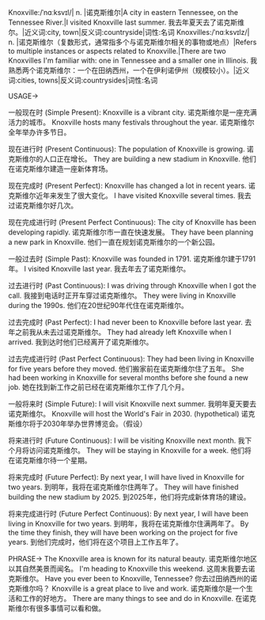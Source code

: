 Knoxville:/ˈnɑːksvɪl/| n. |诺克斯维尔|A city in eastern Tennessee, on the Tennessee River.|I visited Knoxville last summer. 我去年夏天去了诺克斯维尔。|近义词:city, town|反义词:countryside|词性:名词
Knoxvilles:/ˈnɑːksvɪlz/| n. |诺克斯维尔（复数形式，通常指多个与诺克斯维尔相关的事物或地点）|Refers to multiple instances or aspects related to Knoxville.|There are two Knoxvilles I'm familiar with: one in Tennessee and a smaller one in Illinois. 我熟悉两个诺克斯维尔：一个在田纳西州，一个在伊利诺伊州（规模较小）。|近义词:cities, towns|反义词:countrysides|词性:名词


USAGE->

一般现在时 (Simple Present):
Knoxville is a vibrant city. 诺克斯维尔是一座充满活力的城市。
Knoxville hosts many festivals throughout the year. 诺克斯维尔全年举办许多节日。

现在进行时 (Present Continuous):
The population of Knoxville is growing. 诺克斯维尔的人口正在增长。
They are building a new stadium in Knoxville. 他们在诺克斯维尔建造一座新体育场。

现在完成时 (Present Perfect):
Knoxville has changed a lot in recent years.  诺克斯维尔近年来发生了很大变化。
I have visited Knoxville several times. 我去过诺克斯维尔好几次。

现在完成进行时 (Present Perfect Continuous):
The city of Knoxville has been developing rapidly. 诺克斯维尔市一直在快速发展。
They have been planning a new park in Knoxville. 他们一直在规划诺克斯维尔的一个新公园。

一般过去时 (Simple Past):
Knoxville was founded in 1791. 诺克斯维尔建于1791年。
I visited Knoxville last year. 我去年去了诺克斯维尔。

过去进行时 (Past Continuous):
I was driving through Knoxville when I got the call. 我接到电话时正开车穿过诺克斯维尔。
They were living in Knoxville during the 1990s.  他们在20世纪90年代住在诺克斯维尔。

过去完成时 (Past Perfect):
I had never been to Knoxville before last year.  去年之前我从未去过诺克斯维尔。
They had already left Knoxville when I arrived.  我到达时他们已经离开了诺克斯维尔。

过去完成进行时 (Past Perfect Continuous):
They had been living in Knoxville for five years before they moved.  他们搬家前在诺克斯维尔住了五年。
She had been working in Knoxville for several months before she found a new job.  她在找到新工作之前已经在诺克斯维尔工作了几个月。

一般将来时 (Simple Future):
I will visit Knoxville next summer. 我明年夏天要去诺克斯维尔。
Knoxville will host the World's Fair in 2030. (hypothetical) 诺克斯维尔将于2030年举办世界博览会。（假设）

将来进行时 (Future Continuous):
I will be visiting Knoxville next month. 我下个月将访问诺克斯维尔。
They will be staying in Knoxville for a week. 他们将在诺克斯维尔待一个星期。

将来完成时 (Future Perfect):
By next year, I will have lived in Knoxville for two years. 到明年，我将在诺克斯维尔住两年了。
They will have finished building the new stadium by 2025.  到2025年，他们将完成新体育场的建设。

将来完成进行时 (Future Perfect Continuous):
By next year, I will have been living in Knoxville for two years. 到明年，我将在诺克斯维尔住满两年了。
By the time they finish, they will have been working on the project for five years.  到他们完成时，他们将在这个项目上工作五年了。


PHRASE->
The Knoxville area is known for its natural beauty. 诺克斯维尔地区以其自然美景而闻名。
I'm heading to Knoxville this weekend.  这周末我要去诺克斯维尔。
Have you ever been to Knoxville, Tennessee? 你去过田纳西州的诺克斯维尔吗？
Knoxville is a great place to live and work.  诺克斯维尔是一个生活和工作的好地方。
There are many things to see and do in Knoxville.  在诺克斯维尔有很多事情可以看和做。
